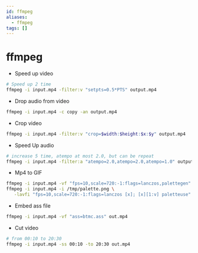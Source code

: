 ```yaml
---
id: ffmpeg
aliases:
  - ffmpeg
tags: []
---
```


# ffmpeg

* Speed up video

```bash
# Speed up 2 time
ffmpeg -i input.mp4 -filter:v "setpts=0.5*PTS" output.mp4
```

* Drop audio from video

```bash
ffmpeg -i input.mp4 -c copy -an output.mp4
```

* Crop video

```bash
ffmpeg -i input.mp4 -filter:v "crop=$width:$height:$x:$y" output.mp4
```

* Speed Up audio

```bash
# increase 5 time, atempo at most 2.0, but can be repeat
ffmpeg -i input.mp4 -filter:a "atempo=2.0,atempo=2.0,atempo=1.0" output.mp4
```

* Mp4 to GIF

```bash
ffmpeg -i input.mp4 -vf "fps=10,scale=720:-1:flags=lanczos,palettegen" -y "/tmp/palette.png"
ffmpeg -i input.mp4 -i /tmp/palette.png \
   -lavfi "fps=10,scale=720:-1:flags=lanczos [x]; [x][1:v] paletteuse" -y output.gif
```

* Embed ass file

```bash
ffmpeg -i input.mp4 -vf "ass=btmc.ass" out.mp4
```

* Cut video

```bash
# from 00:10 to 20:30
ffmpeg -i input.mp4 -ss 00:10 -to 20:30 out.mp4
```

